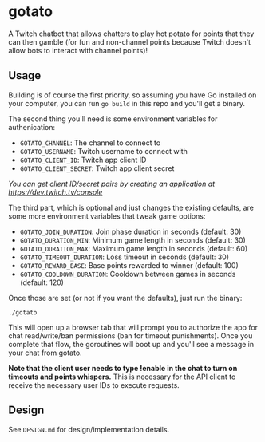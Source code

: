 # gotato

A Twitch chatbot that allows chatters to play hot potato for points that they
can then gamble (for fun and non-channel points because Twitch doesn't allow bots
to interact with channel points)!

## Usage

Building is of course the first priority, so assuming you have Go installed on
your computer, you can run `go build` in this repo and you'll get a binary.

The second thing you'll need is some environment variables for authenication:

- `GOTATO_CHANNEL`: The channel to connect to
- `GOTATO_USERNAME`: Twitch username to connect with
- `GOTATO_CLIENT_ID`: Twitch app client ID
- `GOTATO_CLIENT_SECRET`: Twitch app client secret

*You can get client ID/secret pairs by creating an application at
https://dev.twitch.tv/console*

The third part, which is optional and just changes the existing defaults, are
some more environment variables that tweak game options:

- `GOTATO_JOIN_DURATION`: Join phase duration in seconds (default: 30)
- `GOTATO_DURATION_MIN`: Minimum game length in seconds (default: 30)
- `GOTATO_DURATION_MAX`: Maximum game length in seconds (default: 60)
- `GOTATO_TIMEOUT_DURATION`: Loss timeout in seconds (default: 30)
- `GOTATO_REWARD_BASE`: Base points rewarded to winner (default: 100)
- `GOTATO_COOLDOWN_DURATION`: Cooldown between games in seconds (default: 120)

Once those are set (or not if you want the defaults), just run the binary:

	./gotato

This will open up a browser tab that will prompt you to authorize the app for
chat read/write/ban permissions (ban for timeout punishments). Once you
complete that flow, the goroutines will boot up and you'll see a message in
your chat from gotato.

**Note that the client user needs to type !enable in the chat to turn on
timeouts and points whispers.** This is necessary for the API client to 
receive the necessary user IDs to execute requests.

## Design

See `DESIGN.md` for design/implementation details.
